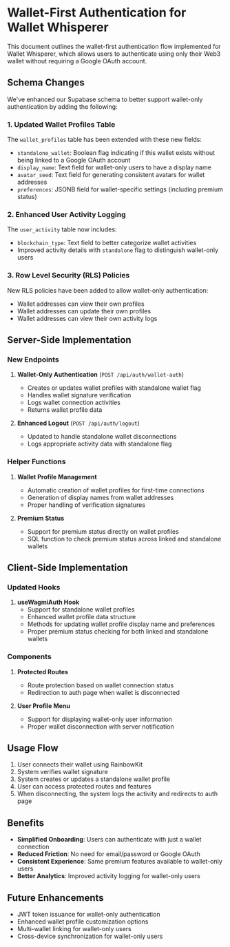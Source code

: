 # Wallet-First Authentication for Wallet Whisperer

This document outlines the wallet-first authentication flow implemented for Wallet Whisperer, which allows users to authenticate using only their Web3 wallet without requiring a Google OAuth account.

## Schema Changes

We've enhanced our Supabase schema to better support wallet-only authentication by adding the following:

### 1. Updated Wallet Profiles Table

The `wallet_profiles` table has been extended with these new fields:

- `standalone_wallet`: Boolean flag indicating if this wallet exists without being linked to a Google OAuth account
- `display_name`: Text field for wallet-only users to have a display name
- `avatar_seed`: Text field for generating consistent avatars for wallet addresses
- `preferences`: JSONB field for wallet-specific settings (including premium status)

### 2. Enhanced User Activity Logging

The `user_activity` table now includes:

- `blockchain_type`: Text field to better categorize wallet activities
- Improved activity details with `standalone` flag to distinguish wallet-only users

### 3. Row Level Security (RLS) Policies

New RLS policies have been added to allow wallet-only authentication:

- Wallet addresses can view their own profiles
- Wallet addresses can update their own profiles
- Wallet addresses can view their own activity logs

## Server-Side Implementation

### New Endpoints

1. **Wallet-Only Authentication** (`POST /api/auth/wallet-auth`)
   - Creates or updates wallet profiles with standalone wallet flag
   - Handles wallet signature verification
   - Logs wallet connection activities
   - Returns wallet profile data

2. **Enhanced Logout** (`POST /api/auth/logout`)
   - Updated to handle standalone wallet disconnections
   - Logs appropriate activity data with standalone flag

### Helper Functions

1. **Wallet Profile Management**
   - Automatic creation of wallet profiles for first-time connections
   - Generation of display names from wallet addresses
   - Proper handling of verification signatures

2. **Premium Status**
   - Support for premium status directly on wallet profiles
   - SQL function to check premium status across linked and standalone wallets

## Client-Side Implementation

### Updated Hooks

1. **useWagmiAuth Hook**
   - Support for standalone wallet profiles
   - Enhanced wallet profile data structure
   - Methods for updating wallet profile display name and preferences
   - Proper premium status checking for both linked and standalone wallets

### Components

1. **Protected Routes**
   - Route protection based on wallet connection status
   - Redirection to auth page when wallet is disconnected

2. **User Profile Menu**
   - Support for displaying wallet-only user information
   - Proper wallet disconnection with server notification

## Usage Flow

1. User connects their wallet using RainbowKit
2. System verifies wallet signature
3. System creates or updates a standalone wallet profile
4. User can access protected routes and features
5. When disconnecting, the system logs the activity and redirects to auth page

## Benefits

- **Simplified Onboarding**: Users can authenticate with just a wallet connection
- **Reduced Friction**: No need for email/password or Google OAuth
- **Consistent Experience**: Same premium features available to wallet-only users
- **Better Analytics**: Improved activity logging for wallet-only users

## Future Enhancements

- JWT token issuance for wallet-only authentication
- Enhanced wallet profile customization options
- Multi-wallet linking for wallet-only users
- Cross-device synchronization for wallet-only users
